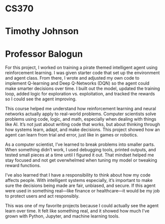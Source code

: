 # CS370
# Timothy Johnson
# Professor Balogun

For this project, I worked on training a pirate themed intelligent agent using reinforcement learning. I was given starter code that set up the environment and agent class. From there, I wrote and adjusted my own code to implement Q-learning and Deep Q-Networks (DQN) so the agent could make smarter decisions over time. I built out the model, updated the training loop, added logic for exploration vs. exploitation, and tracked the rewards so I could see the agent improving.

This course helped me understand how reinforcement learning and neural networks actually apply to real-world problems. Computer scientists solve problems using code, logic, and math, especially when dealing with things like AI. It’s not just about writing code that works, but about thinking through how systems learn, adapt, and make decisions. This project showed how an agent can learn from trial and error, just like in games or robotics.

As a computer scientist, I’ve learned to break problems into smaller parts. When something didn’t work, I used debugging tools, printed outputs, and tested small pieces at a time until I figured it out. That mindset helped me stay focused and not get overwhelmed when tuning my model or tweaking reward functions.

I’ve also learned that I have a responsibility to think about how my code affects people. With intelligent systems especially, it’s important to make sure the decisions being made are fair, unbiased, and secure. If this agent were used in something real—like finance or healthcare—it would be my job to protect users and act responsibly.

This was one of my favorite projects because I could actually see the agent learn over time. It felt like something real, and it showed how much I’ve grown with Python, Jupyter, and machine learning tools.

